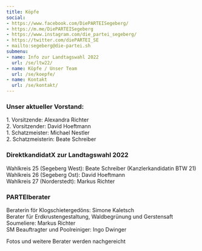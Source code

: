 ```yaml
---
title: Köpfe
social:
- https://www.facebook.com/DiePARTEISegeberg/
- https://m.me/DiePARTEISegeberg
- https://www.instagram.com/die_partei_segeberg/
- https://twitter.com/diePARTEI_SE
- mailto:segeberg@die-partei.sh
submenu:
- name: Info zur Landtagswahl 2022
  url: /se/ltw22/
- name: Köpfe / Unser Team
  url: /se/koepfe/
- name: Kontakt
  url: /se/kontakt/
---
```


### Unser aktueller Vorstand:

1\. Vorsitzende: Alexandra Richter  
2\. Vorsitzender: David Hoeftmann  
1\. Schatzmeister: Michael Nestler  
2\. Schatzmeisterin: Beate Schreiber

### DirektkandidatX zur Landtagswahl 2022

Wahlkreis 25 (Segeberg West): Beate Schreiber (Kanzlerkandidatin BTW 21)  
Wahlkreis 26 (Segeberg Ost): David Hoeftmann  
Wahlkreis 27 (Norderstedt): Markus Richter

### PARTEIberater

Beraterin för Klogschietergedöns: Simone Kaletsch  
Berater für Erdkrustengestaltung, Waldbegrünung und Gerstensaft Soumeliere: Markus Richter  
SM Beauftragter und Poolreiniger: Ingo Dwinger

Fotos und weitere Berater werden nachgereicht
